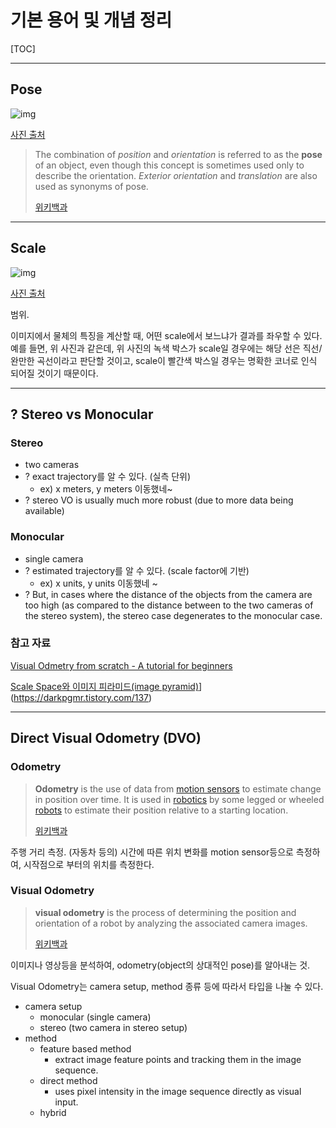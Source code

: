 # 기본 용어 및 개념 정리

[TOC]

------------

## Pose

![img](https://cdn-images-1.medium.com/max/1600/1*4OAVRUx3tuKnXEo8tl9xtQ.png)

[사진 출처](https://becominghuman.ai/human-pose-matching-on-mobile-a-fun-application-using-human-pose-estimation-part-1-intro-93c5cbe3a096)

>  The combination of *position* and *orientation* is referred to as the **pose** of an object, even though this concept is sometimes used only to describe the orientation. *Exterior orientation* and *translation* are also used as synonyms of pose.
>
> [위키백과](https://en.wikipedia.org/wiki/Pose_(computer_vision))



----------

## Scale

![img](https://t1.daumcdn.net/cfile/tistory/265F7F33536CC2AD26)

[사진 출처](https://darkpgmr.tistory.com/137)

범위.

이미지에서 물체의 특징을 계산할 때, 어떤 scale에서 보느냐가 결과를 좌우할 수 있다. 예를 들면, 위 사진과 같은데, 위 사진의 녹색 박스가 scale일 경우에는 해당 선은 직선/완만한 곡선이라고 판단할 것이고, scale이 빨간색 박스일 경우는 명확한 코너로 인식 되어질 것이기 때문이다.

------------

## ? Stereo vs Monocular

### Stereo

- two cameras
- ? exact trajectory를 알 수 있다. (실측 단위)
  - ex) x meters, y meters 이동했네~
- ? stereo VO is usually much more robust (due to more data being available)

### Monocular

- single camera
- ? estimated trajectory를 알 수 있다. (scale factor에 기반)
  - ex) x units, y units 이동했네 ~
- ? But, in cases where the distance of the objects from the camera are too high (as compared to the distance between to the two cameras of the stereo system), the stereo case degenerates to the monocular case. 

### 참고 자료

[Visual Odmetry from scratch - A tutorial for beginners](https://avisingh599.github.io/vision/visual-odometry-full/)

[Scale Space와 이미지 피라미드(image pyramid)](https://darkpgmr.tistory.com/137)](https://darkpgmr.tistory.com/137)



--------

## Direct Visual Odometry (DVO)



### Odometry

> **Odometry** is the use of data from [motion sensors](https://en.wikipedia.org/wiki/Motion_sensor) to estimate change in position over time. It is used in [robotics](https://en.wikipedia.org/wiki/Robotics) by some legged or wheeled [robots](https://en.wikipedia.org/wiki/Robot) to estimate their position relative to a starting location. 
>
> [위키백과](https://en.wikipedia.org/wiki/Odometry)

주행 거리 측정. (자동차 등의) 시간에 따른 위치 변화를 motion sensor등으로 측정하여, 시작점으로 부터의 위치를 측정한다. 



### Visual Odometry

> **visual odometry** is the process of determining the position and orientation of a robot by analyzing the associated camera images.
>
> [위키백과](https://en.wikipedia.org/wiki/Visual_odometry)

이미지나 영상등을 분석하여, odometry(object의 상대적인 pose)를 알아내는 것.



Visual Odometry는 camera setup, method 종류 등에 따라서 타입을 나눌 수 있다. 

- camera setup 
  - monocular (single camera)
  - stereo (two camera in stereo setup)
- method
  - feature based method 
    - extract image feature points and tracking them in the image sequence.
  - direct method 
    - uses pixel intensity in the image sequence directly as visual input.
  - hybrid

